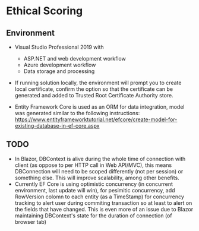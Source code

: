 #  Ethical Scoring

## Environment
- Visual Studio Professional 2019 with 
  - ASP.NET and web development workflow
  - Azure development workflow
  - Data storage and processing
  
- If running solution locally, the environment will prompt you to create local certificate, 
  confirm the option so that the certificate can be generated and added to Trusted Root Certificate Authority store. 
  
- Entity Framework Core is used as an ORM for data integration, model was generated similar to the following instructions:
  https://www.entityframeworktutorial.net/efcore/create-model-for-existing-database-in-ef-core.aspx


## TODO
- In Blazor, DBContext is alive during the whole time of connection with client (as oppose to per HTTP call in Web API/MVC), this means DBConnection 
  will need to be scoped differently (not per session) or something else. This will improve scalability, among other benefits.
- Currently EF Core is using optimistic concurrency (in concurrent environment, last update will win), 
  for pesimitic concurrency, add RowVersion colomn to each entity (as a TimeStamp) for concurrency tracking to alert user during commiting transaction
  so at least to alert on the fields that have changed.
  This is even more of an issue due to Blazor maintaining DBContext's state for the duration of connection (of browser tab) 
